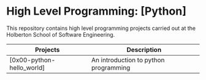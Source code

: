 # High Level Programming: [Python]

This repository contains high level programming projects carried out at the Holberton School of Software Engineering.

| Projects | Description |
|--------- | ----------- |
| [0x00-python-hello_world] | An introduction to python programming|
